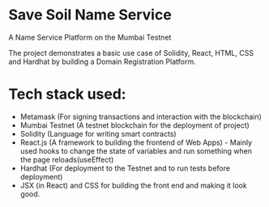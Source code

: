# Save Soil Name Service
A Name Service Platform on the Mumbai Testnet

The project demonstrates a basic use case of Solidity, React, HTML, CSS and Hardhat by building a Domain Registration Platform.

# Tech stack used:
  - Metamask (For signing transactions and interaction with the blockchain)
  - Mumbai Testnet (A testnet blockchain for the deployment of project)
  - Solidity (Language for writing smart contracts)
  - React.js (A framework to building the frontend of Web Apps) - Mainly used hooks to change the state of variables and run something when the page reloads(useEffect)
  - Hardhat (For deployment to the Testnet and to run tests before deployment)
  - JSX (in React) and CSS for building the front end and making it look good.
